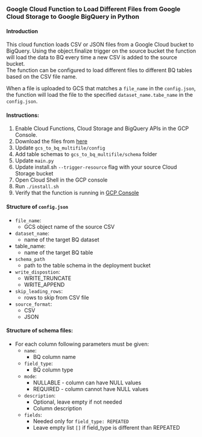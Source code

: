 ### Google Cloud Function to Load Different Files from Google Cloud Storage to Google BigQuery in Python

#### Introduction
This cloud function loads CSV or JSON files from a Google Cloud bucket to BigQuery. Using the object.finalize trigger on the source bucket the function will load the data to BQ every time a new CSV is added to the source bucket.  
The function can be configured to load different files to different BQ tables based on the CSV file name.  

When a file is uploaded to GCS that matches a `file_name` in the `config.json`, the function will load the file to the specified `dataset_name.tabe_name` in the `config.json`.  

#### Instructions:
1. Enable Cloud Functions, Cloud Storage and BigQuery APIs in the GCP Console.
2. Download the files from [here](https://github.com/calinateodor/google-cloud-functions-python/tree/master/gcs_to_bq_multi) 
3. Update `gcs_to_bq_multifile/config`
4. Add table schemas to `gcs_to_bq_multifile/schema` folder
5. Update `main.py` 
6. Update install.sh `--trigger-resource` flag with your source Cloud Storage bucket 
7. Open Cloud Shell in the GCP console
8. Run `./install.sh` 
9. Verify that the function is running in [GCP Console](https://console.cloud.google.com/functions)

#### Structure of `config.json`
* `file_name`:
    * GCS object name of the source CSV  
* `dataset_name`:
    * name of the target BQ dataset
* table_name:
    * name of the target BQ table
* `schema_path `
    * path to the table schema in the deployment bucket
* `write_dispostion`:  
    * WRITE_TRUNCATE
    * WRITE_APPEND 
* `skip_leading_rows`:  
    * rows to skip from CSV file
* `source_format`:  
    * CSV
    * JSON

#### Structure of schema files:
* For each column following parameters must be given:
    * `name`:
        * BQ column name
    * `field_type`:
        * BQ column type 
    * `mode`:
        * NULLABLE - column can have NULL values
        * REQUIRED - column cannot have NULL values
    * `description`:
        * Optional, leave empty if not needed
        * Column description
    * `fields`:
        * Needed only for `field_type: REPEATED`  
        * Leave empty list `[]` if field_type is different than REPEATED
